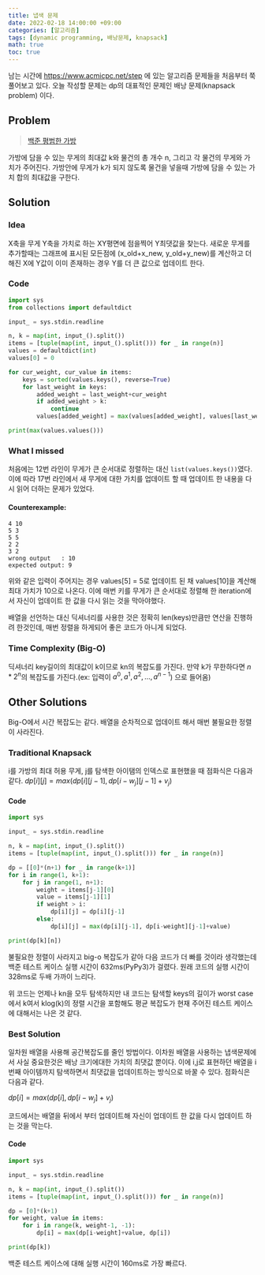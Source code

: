 ```yaml
---
title: 냅색 문제
date: 2022-02-18 14:00:00 +09:00
categories: [알고리즘]
tags: [dynamic programming, 배낭문제, knapsack]
math: true
toc: true
---
```

 남는 시간에 https://www.acmicpc.net/step 에 있는 알고리즘 문제들을 처음부터 쭉 풀어보고 있다. 오늘 작성할 문제는 dp의 대표적인 문제인 배낭 문제(knapsack problem) 이다.

## Problem
 >[백준 평범한 가방](https://www.acmicpc.net/problem/12865)
 
 가방에 담을 수 있는 무게의 최대값 k와 물건의 총 개수 n, 그리고 각 물건의 무게와 가치가 주어진다. 가방안에 무게가 k가 되지 않도록 물건을 넣을때 가방에 담을 수 있는 가치 합의 최대값을 구한다.

## Solution

### Idea
 X축을 무게 Y축을 가치로 하는 XY평면에 점을찍어 Y최댓값을 찾는다. 새로운 무게를 추가할때는 그래프에 표시된 모든점에 (x_old+x_new, y_old+y_new)를 계산하고 더해진 X에 Y값이 이미 존재하는 경우 Y를 더 큰 값으로 업데이트 한다. 

### Code
```python
import sys
from collections import defaultdict

input_ = sys.stdin.readline

n, k = map(int, input_().split())
items = [tuple(map(int, input_().split())) for _ in range(n)]
values = defaultdict(int)
values[0] = 0

for cur_weight, cur_value in items:
    keys = sorted(values.keys(), reverse=True)
    for last_weight in keys:
        added_weight = last_weight+cur_weight
        if added_weight > k:
            continue
        values[added_weight] = max(values[added_weight], values[last_weight]+cur_value)

print(max(values.values()))
```

### What I missed
 처음에는 12번 라인이 무게가 큰 순서대로 정렬하는 대신 `list(values.keys())`였다. 이에 따라 17번 라인에서 새 무게에 대한 가치를 업데이트 할 때 업데이트 한 내용을 다시 읽어 더하는 문제가 있었다.

#### Counterexample:
 ```
4 10
5 3
5 5
2 2
3 2
wrong output   : 10
expected output: 9
 ```
 위와 같은 입력이 주어지는 경우 values[5] = 5로 업데이트 된 채 values[10]을 계산해 최대 가치가 10으로 나온다. 이에 매번 키를 무게가 큰 순서대로 정렬해 한 iteration에서 자신이 업데이트 한 값을 다시 읽는 것을 막아야했다.

 배열을 선언하는 대신 딕셔너리를 사용한 것은 정확히 len(keys)만큼만 연산을 진행하려 한것인데, 매번 정렬을 하게되어 좋은 코드가 아니게 되었다.

### Time Complexity (Big-O)
 딕셔너리 key길이의 최대값이 k이므로 kn의 복잡도를 가진다. 만약 k가 무한하다면 $n*2^n$의 복잡도를 가진다.(ex: 입력이 $a^0, a^1, a^2, ..., a^{n-1}$) 으로 들어옴) 

## Other Solutions
 Big-O에서 시간 복잡도는 같다. 배열을 순차적으로 업데이트 해서 매번 불필요한 정렬이 사라진다.

### Traditional Knapsack
i를 가방의 최대 허용 무게, j를 탐색한 아이탬의 인덱스로 표현했을 때 점화식은 다음과 같다.
 $dp[i][j] = max(dp[i][j-1], dp[i-w_j][j-1]+v_j)$

#### Code
```python
import sys

input_ = sys.stdin.readline

n, k = map(int, input_().split())
items = [tuple(map(int, input_().split())) for _ in range(n)]

dp = [[0]*(n+1) for _ in range(k+1)]
for i in range(1, k+1):
    for j in range(1, n+1):
        weight = items[j-1][0]
        value = items[j-1][1]
        if weight > i:
            dp[i][j] = dp[i][j-1]
        else:
            dp[i][j] = max(dp[i][j-1], dp[i-weight][j-1]+value)

print(dp[k][n])
```
불필요한 정렬이 사라지고 big-o 복잡도가 같아 다음 코드가 더 빠를 것이라 생각했는데 백준 테스트 케이스 실행 시간이 632ms(PyPy3)가 걸렸다. 원래 코드의 실행 시간이 328ms로 두배 가까이 느리다. 

위 코드는 언제나 kn을 모두 탐색하지만 내 코드는 탐색할 keys의 길이가 worst case에서 k여서 klog(k)의 정렬 시간을 포함해도 평균 복잡도가 현재 주어진 테스트 케이스에 대해서는 나은 것 같다.

### Best Solution
 일차원 배열을 사용해 공간복잡도를 줄인 방법이다. 이차원 배열을 사용하는 냅색문제에서 사실 중요한것은 배낭 크기에대한 가치의 최댓값 뿐이다. 이에 i,j로 표현하던 배열을 i번째 아이템까지 탐색하면서 최댓값을 업데이트하는 방식으로 바꿀 수 있다. 점화식은 다음과 같다.

 $dp[i] = max(dp[i], dp[i-w_j]+v_j)$

 코드에서는 배열을 뒤에서 부터 업데이트해 자신이 업데이트 한 값을 다시 업데이트 하는 것을 막는다.

#### Code
```python
import sys

input_ = sys.stdin.readline

n, k = map(int, input_().split())
items = [tuple(map(int, input_().split())) for _ in range(n)]

dp = [0]*(k+1)
for weight, value in items:
    for i in range(k, weight-1, -1):
        dp[i] = max(dp[i-weight]+value, dp[i])

print(dp[k])
```

백준 테스트 케이스에 대해 실행 시간이 160ms로 가장 빠르다.
